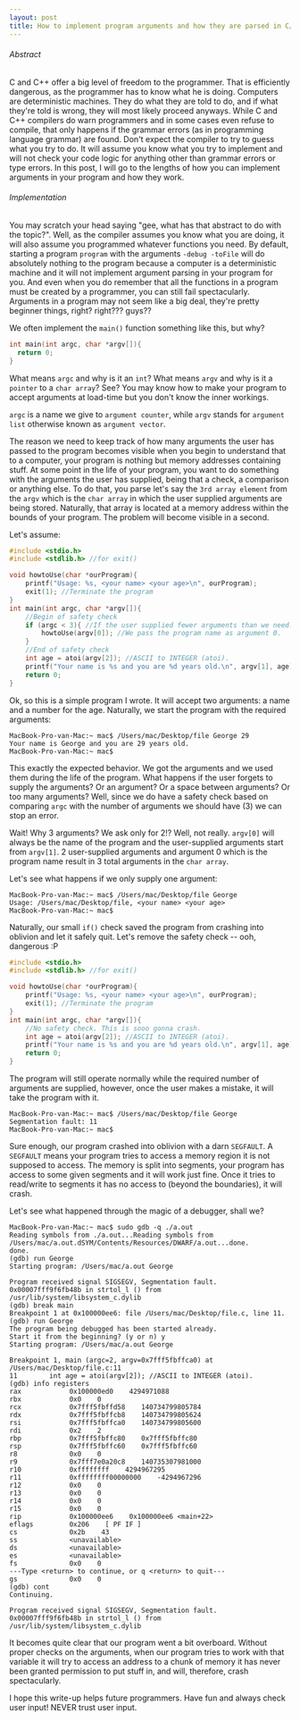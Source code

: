 ```yaml
---
layout: post
title: How to implement program arguments and how they are parsed in C/C++
---
```

###### Abstract

C and C++ offer a big level of freedom to the programmer. That is efficiently dangerous, as the programmer has to know what he is doing.
Computers are deterministic machines. They do what they are told to do, and if what they're told is wrong, they will most likely
proceed anyways. While C and C++ compilers do warn programmers and in some cases even refuse to compile, that only happens if the grammar errors (as in programming language grammar) are found.
Don't expect the compiler to try to guess what you try to do. It will assume you know what you try to implement and will not check your code logic for anything other than grammar errors or type errors.
In this post, I will go to the lengths of how you can implement arguments in your program and how they work.

###### Implementation

You may scratch your head saying "gee, what has that abstract to do with the topic?". Well, as the compiler assumes you know what you are doing, it will also assume you programmed whatever functions you need.
By default, starting a program `program` with the arguments `-debug -toFile` will do absolutely nothing to the program because a computer is a deterministic machine and it will not implement argument parsing in your program for you.
And even when you do remember that all the functions in a program must be created by a programmer, you can still fail spectacularly.
Arguments in a program may not seem like a big deal, they're pretty beginner things, right? right??? guys??

We often implement the `main()` function something like this, but why?
```c
int main(int argc, char *argv[]){
  return 0;
}
```
What means `argc` and why is it an `int`? What means `argv` and why is it a `pointer` to a `char array`?
See? You may know how to make your program to accept arguments at load-time but you don't know the inner workings.

`argc` is a name we give to `argument counter`, while `argv` stands for `argument list` otherwise known as `argument vector`.

The reason we need to keep track of how many arguments the user has passed to the program becomes visible when you begin to understand that to a computer, your program is nothing but memory addresses containing stuff. At some point in the life of your program, you want to do something with the arguments the user has supplied, being that a check, a comparison or anything else.
To do that, you parse let's say the `3rd array element` from the `argv` which is the `char array` in which the user supplied arguments are being stored. Naturally, that array is located at a memory address within the bounds of your program. The problem will become visible in a second. 

Let's assume:

```c
#include <stdio.h>
#include <stdlib.h> //for exit()

void howtoUse(char *ourProgram){
    printf("Usage: %s, <your name> <your age>\n", ourProgram);
    exit(1); //Terminate the program
}
int main(int argc, char *argv[]){
    //Begin of safety check
    if (argc < 3){ //If the user supplied fewer arguments than we need...
        howtoUse(argv[0]); //We pass the program name as argument 0.
    }
    //End of safety check
    int age = atoi(argv[2]); //ASCII to INTEGER (atoi).
    printf("Your name is %s and you are %d years old.\n", argv[1], age);
    return 0;
}
```
Ok, so this is a simple program I wrote. It will accept two arguments: a name and a number for the age.
Naturally, we start the program with the required arguments:

```
MacBook-Pro-van-Mac:~ mac$ /Users/mac/Desktop/file George 29
Your name is George and you are 29 years old.
MacBook-Pro-van-Mac:~ mac$ 
```

This exactly the expected behavior. We got the arguments and we used them during the life of the program.
What happens if the user forgets to supply the arguments? Or an argument? Or a space between arguments? Or too many arguments?
Well, since we do have a safety check based on comparing `argc` with the number of arguments we should have (3) we can stop an error.

Wait! Why 3 arguments? We ask only for 2!?
Well, not really. `argv[0]` will always be the name of the program and the user-supplied arguments start from `argv[1]`. 2 user-supplied arguments and argument 0 which is the program name result in 3 total arguments in the `char array`.

Let's see what happens if we only supply one argument:

```
MacBook-Pro-van-Mac:~ mac$ /Users/mac/Desktop/file George
Usage: /Users/mac/Desktop/file, <your name> <your age>
MacBook-Pro-van-Mac:~ mac$ 
```

Naturally, our small `if()` check saved the program from crashing into oblivion and let it safely quit.
Let's remove the safety check -- ooh, dangerous :P

```c
#include <stdio.h>
#include <stdlib.h> //for exit()

void howtoUse(char *ourProgram){
    printf("Usage: %s, <your name> <your age>\n", ourProgram);
    exit(1); //Terminate the program
}
int main(int argc, char *argv[]){
    //No safety check. This is sooo gonna crash.
    int age = atoi(argv[2]); //ASCII to INTEGER (atoi).
    printf("Your name is %s and you are %d years old.\n", argv[1], age);
    return 0;
}
```

The program will still operate normally while the required number of arguments are supplied, however, once the user makes a mistake, it will take the program with it.

```
MacBook-Pro-van-Mac:~ mac$ /Users/mac/Desktop/file George
Segmentation fault: 11
MacBook-Pro-van-Mac:~ mac$ 
```

Sure enough, our program crashed into oblivion with a darn `SEGFAULT`. 
A `SEGFAULT` means your program tries to access a memory region it is not supposed to access. The memory is split into segments, your program has access to some given segments and it will work just fine. Once it tries to read/write to segments it has no access to (beyond the boundaries), it will crash.

Let's see what happened through the magic of a debugger, shall we?

```
MacBook-Pro-van-Mac:~ mac$ sudo gdb -q ./a.out
Reading symbols from ./a.out...Reading symbols from /Users/mac/a.out.dSYM/Contents/Resources/DWARF/a.out...done.
done.
(gdb) run George
Starting program: /Users/mac/a.out George

Program received signal SIGSEGV, Segmentation fault.
0x00007fff9f6fb48b in strtol_l () from /usr/lib/system/libsystem_c.dylib
(gdb) break main
Breakpoint 1 at 0x100000ee6: file /Users/mac/Desktop/file.c, line 11.
(gdb) run George
The program being debugged has been started already.
Start it from the beginning? (y or n) y
Starting program: /Users/mac/a.out George

Breakpoint 1, main (argc=2, argv=0x7fff5fbffca0) at /Users/mac/Desktop/file.c:11
11        int age = atoi(argv[2]); //ASCII to INTEGER (atoi).
(gdb) info registers
rax            0x100000ed0    4294971088
rbx            0x0    0
rcx            0x7fff5fbffd58    140734799805784
rdx            0x7fff5fbffcb8    140734799805624
rsi            0x7fff5fbffca0    140734799805600
rdi            0x2    2
rbp            0x7fff5fbffc80    0x7fff5fbffc80
rsp            0x7fff5fbffc60    0x7fff5fbffc60
r8             0x0    0
r9             0x7fff7e0a20c8    140735307981000
r10            0xffffffff    4294967295
r11            0xffffffff00000000    -4294967296
r12            0x0    0
r13            0x0    0
r14            0x0    0
r15            0x0    0
rip            0x100000ee6    0x100000ee6 <main+22>
eflags         0x206    [ PF IF ]
cs             0x2b    43
ss             <unavailable>
ds             <unavailable>
es             <unavailable>
fs             0x0    0
---Type <return> to continue, or q <return> to quit---
gs             0x0    0
(gdb) cont
Continuing.

Program received signal SIGSEGV, Segmentation fault.
0x00007fff9f6fb48b in strtol_l () from /usr/lib/system/libsystem_c.dylib
```

It becomes quite clear that our program went a bit overboard. Without proper checks on the arguments, when our program tries to work with that variable it will try to access an address to a chunk of memory it has never been granted permission to put stuff in, and will, therefore, crash spectacularly.

I hope this write-up helps future programmers. Have fun and always check user input! NEVER trust user input.
